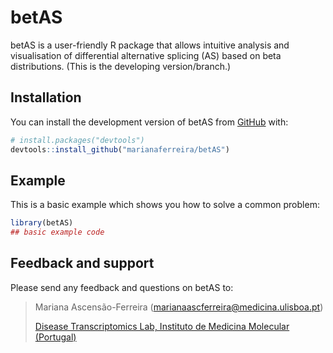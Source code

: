 
# betAS

<!-- badges: start -->
<!-- badges: end -->

betAS is a user-friendly R package that allows intuitive analysis and
visualisation of differential alternative splicing (AS) based on
beta distributions. (This is the developing version/branch.)

## Installation

You can install the development version of betAS from [GitHub](https://github.com/) with:

``` r
# install.packages("devtools")
devtools::install_github("marianaferreira/betAS")
```

## Example

This is a basic example which shows you how to solve a common problem:

``` r
library(betAS)
## basic example code
```

## Feedback and support

Please send any feedback and questions on betAS to:

> Mariana Ascensão-Ferreira ([marianaascferreira@medicina.ulisboa.pt][email])
> 
> [Disease Transcriptomics Lab, Instituto de Medicina Molecular (Portugal)][NMorais]

[email]: mailto:marianaascferreira@medicina.ulisboa.pt
[NMorais]: http://imm.medicina.ulisboa.pt/group/distrans/
